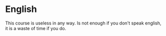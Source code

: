 # English
This course is useless in any way. Is not enough if you don't speak english, it is a waste of time if you do. 
